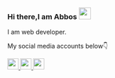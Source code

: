### Hi there,I am Abbos <img src="https://media.giphy.com/media/hvRJCLFzcasrR4ia7z/giphy.gif" width="27px">
I am web developer.
                         
My social media accounts below👇 <br>

<a href="https://www.linkedin.com/in/abbosshamsiddin?lipi=urn%3Ali%3Apage%3Ad_flagship3_profile_view_base_contact_details%3BKEJQ1JbZSpuOgjUV1GslMw%3D%3D">
  <img src="https://image.similarpng.com/very-thumbnail/2020/07/Linkedin-logo-on-transparent--background-PNG.png" width="25px">
</a>

<a href="https://instagram.com/Abbos_shamsiddin">
  <img src="https://upload.wikimedia.org/wikipedia/commons/thumb/e/e7/Instagram_logo_2016.svg/2048px-Instagram_logo_2016.svg.png" width="25px">
</a>

<a href="https://www.linkedin.com/in/abbosshamsiddin?lipi=urn%3Ali%3Apage%3Ad_flagship3_profile_view_base_contact_details%3BKEJQ1JbZSpuOgjUV1GslMw%3D%3D">
  <img src="https://pnggrid.com/wp-content/uploads/2021/07/Facebook-Logo-Square-768x768.png" width="25px">
</a>

